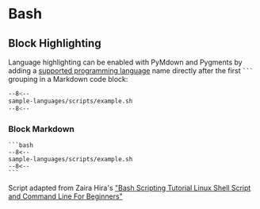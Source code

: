 # Bash

## Block Highlighting

Language highlighting can be enabled with PyMdown and Pygments by adding a [supported programming language](https://pygments.org/languages/) name directly after the first <code>```</code> grouping in a Markdown code block:

```bash
--8<--
sample-languages/scripts/example.sh
--8<--
```

### Block Markdown 

````text
```bash
--8<--
sample-languages/scripts/example.sh
--8<--
```
````

Script adapted from Zaira Hira's ["Bash Scripting Tutorial Linux Shell Script and Command Line For Beginners"](https://www.freecodecamp.org/news/bash-scripting-tutorial-linux-shell-script-and-command-line-for-beginners/)

